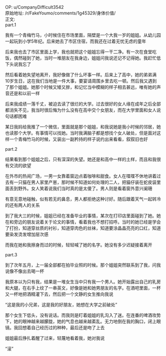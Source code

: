 
OP: u/CompanyDifficult3542  
原始地址: /r/FakeYoumo/comments/1g45329/身体价值/  
正文:  
part.1

我有一个青梅竹马，小时候住在市场里面，隔壁是一个大我一岁的姐姐。从幼儿园一起玩到小学5年纪。后来她去了市区住宿，而我还在过着无忧无虑的童年

后来我也去了市区里面上学，我也就把这个姐姐忘得一干二净。有一次在食堂吃饭，偶然碰到了她，当时一堆朋友在我身边，姐姐问我说还记不记得她。我赶忙低下头说我忘了

然后看着她失望地离开，我好像做了什么坏事一样。后来上了高中，她的弟弟满10岁生日，这在我们当地是一件大事，要宴请周围乡里去吃一顿。然后我又遇到了那个姐姐。她那个时候又矮又胖，和记忆当中模糊的样子相去甚远，唯有她的声音还是和以前一样

后来我成绩一落千丈，被迫去读了很烂的大学。过去很好的女人缘在成年之后全部都消失不见，我当时很后悔为什么没有在高中交个女朋友，而在大学里面和女人说句话都困难

某日我妈给我推了一个微信，里面就是那个姐姐，和我说她是我小时候的邻居，她也读那个大学。有事情可以找她。当时我满脑子都是想找个女人破处，但是面对这样一个青梅竹马的时候，又装出一副矜持的样子说约出来看看，叙叙旧也好

part.2

结果看到那个姐姐之后，只有深深的失望。她还是和高中一样的土样，而且和我很有交流的欲望

在外市的热闹广场，一男一女靠着窗边点着咖啡和甜食。女人在喋喋不休地讲着过去有一只猫在男人家里产崽，那时候不知道如何处理的二人，把猫仔装在蛇皮袋里面丢到野外。女人笑着说我们当时真的是太傻了。男人则是看着窗外意兴阑珊

有意无意地碰触，似有若无的鼻息，男人都拒绝这种讨好。随后跟着天气一起转冷的还有两人的关系

到了我大三的时候，姐姐已经在准备毕业的事情，某次在打印店里面碰到了她。她在和旁边的朋友说着关于论文的事情，看着我也不想打招呼。当时的她已经是学会了打扮，知道穿丝质的衬衫，知道穿肉色的丝袜，知道要涂晶晶亮亮的口红，知道要染发烫发增加层次感

而我在她和我擦身而过的时候，轻轻喊了她的名字。她没有多少迟疑接着离开

part.3

到了次年五月，上一届全部都在拍毕业照的时候。那个姐姐突然联系到了我，问我说像不像出去喝一杯

我原本以为只有我，结果是一堆女生当中只有我一个男人。她开始露出自己的乳房和大腿，在右手上纹了一串英文，好像是她和她男朋友的名字。在酒吧里面，一杯又一杯地把酒精灌下去，然后把一个文静的女生推向我说

“这是我的小兄弟，这是我的好朋友，她想在大学之前破处”

那个女生下低头，没有说话。而我则是盯着姐姐的乳沟入了迷。在连番的啤酒攻势下，她的眼神越来越朦胧，她的气息也越来越紊乱。无力地倒在我的胸口，闭上眼镜。我回想着自己经历过的种种，最后还是吻了上去

姐姐最后挣扎着醒了过来，轻蔑地看着我，她对我说

“滚”


